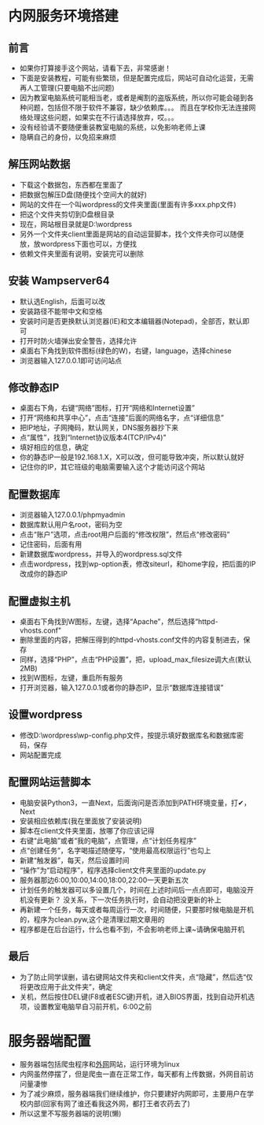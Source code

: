# 内网服务环境搭建

## 前言
- 如果你打算接手这个网站，请看下去，非常感谢！
- 下面是安装教程，可能有些繁琐，但是配置完成后，网站可自动化运营，无需再人工管理(只要电脑不出问题)
- 因为教室电脑系统可能相当老，或者是阉割的盗版系统，所以你可能会碰到各种问题，包括但不限于软件不兼容，缺少依赖库。。。
而且在学校你无法连接网络处理这些问题，如果实在不行请选择放弃，哎。。。
- 没有经验请不要随便重装教室电脑的系统，以免影响老师上课
- 隐瞒自己的身份，以免招来麻烦

## 解压网站数据
- 下载这个数据包，东西都在里面了
- 把数据包解压D盘(随便找个空间大的就好)
- 网站的文件在一个叫wordpress的文件夹里面(里面有许多xxx.php文件)
- 把这个文件夹剪切到D盘根目录
- 现在，网站根目录就是D:\wordpress
- 另外一个文件夹client里面是网站的自动运营脚本，找个文件夹你可以随便放，放wordpress下面也可以，方便找
- 依赖文件夹里面有说明，安装完可以删除

## 安装 Wampserver64
- 默认选English，后面可以改
- 安装路径不能带中文和空格
- 安装时问是否更换默认浏览器(IE)和文本编辑器(Notepad)，全部否，默认即可
- 打开时防火墙弹出安全警告，选择允许
- 桌面右下角找到软件图标(绿色的W)，右键，language，选择chinese
- 浏览器输入127.0.0.1即可访问站点

## 修改静态IP
- 桌面右下角，右键“网络”图标，打开“网络和Internet设置”
- 打开“网络和共享中心”，点击“连接”后面的网络名字，点“详细信息”
- 把IP地址，子网掩码，默认网关，DNS服务器抄下来
- 点“属性”，找到“Internet协议版本4(TCP/IPv4)"
- 填好相应的信息，确定
- 你的静态IP一般是192.168.1.X，X可以改，但可能导致冲突，所以默认就好
- 记住你的IP，其它班级的电脑需要输入这个才能访问这个网站

## 配置数据库
- 浏览器输入127.0.0.1/phpmyadmin
- 数据库默认用户名root，密码为空
- 点击“账户”选项，点击root用户后面的“修改权限”，然后点“修改密码”
- 记住密码，后面有用
- 新建数据库wordpress，并导入的wordpress.sql文件
- 点击wordpress，找到wp-option表，修改siteurl，和home字段，把后面的IP改成你的静态IP


## 配置虚拟主机
- 桌面右下角找到W图标，左键，选择“Apache”，然后选择“httpd-vhosts.conf"
- 删除里面的内容，把解压得到的httpd-vhosts.conf文件的内容复制进去，保存
- 同样，选择“PHP”，点击“PHP设置”，把，upload_max_filesize调大点(默认2MB)
- 找到W图标，左键，重启所有服务
- 打开浏览器，输入127.0.0.1或者你的静态IP，显示“数据库连接错误”

## 设置wordpress
- 修改D:\wordpress\wp-config.php文件，按提示填好数据库名和数据库密码，保存
- 网站配置完成


## 配置网站运营脚本
- 电脑安装Python3，一直Next，后面询问是否添加到PATH环境变量，打✔，Next
- 安装相应依赖库(我在里面放了安装说明)
- 脚本在client文件夹里面，放哪了你应该记得
- 右键“此电脑”或者“我的电脑”，点管理，点“计划任务程序”
- 点“创建任务”，名字喝描述随便写，“使用最高权限运行”也勾上
- 新建“触发器”，每天，然后设置时间
- “操作”为“启动程序”，程序选择client文件夹里面的update.py
- 服务器那边6:00,10:00,14:00,18:00,22:00一天更新五次
- 计划任务的触发器可以多设置几个，时间在上述时间后一点点即可，电脑没开机没有更新？
没关系，下一次任务执行时，会自动把没更新的补上
- 再新建一个任务，每天或者每周运行一次，时间随便，只要那时候电脑是开机的，程序为clean.pyw,这个是清理过期文章用的
- 程序都是在后台运行，什么也看不到，不会影响老师上课~请确保电脑开机

## 最后
- 为了防止同学误删，请右键网站文件夹和client文件夹，点“隐藏”，然后选“仅将更改应用于此文件夹”，确定
- 关机，然后按住DEL键(F8或者ESC键)开机，进入BIOS界面，找到自动开机选项，设置教室电脑早自习前开机，6:00之前


# 服务器端配置

- 服务器端包括爬虫程序和[外网](http://www.hnyz.fun)网站，运行环境为linux  
- 内网虽然停摆了，但是爬虫一直在正常工作，每天都有上传数据，外网目前访问量凄惨  
- 为了减少麻烦，服务器端我们继续维护，你只要建好内网即可，主要用户在学校内部(回家有网了谁还看我这外网，都打王者农药去了)
- 所以这里不写服务器端的说明(懒) 
